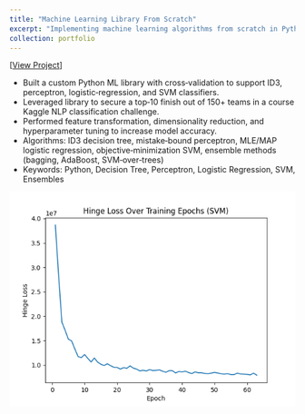 ```yaml
---
title: "Machine Learning Library From Scratch"
excerpt: "Implementing machine learning algorithms from scratch in Python. <br/><img src='/images/SVM.png'>"
collection: portfolio
---
```


[[View Project](https://github.com/sonnyjones123/MachineLearningLibrary)]

<p>
  <ul>
    <li>Built a custom Python ML library with cross‑validation to support ID3, perceptron, logistic‑regression, and SVM classifiers. </li>
    <li>Leveraged library to secure a top‑10 finish out of 150+ teams in a course Kaggle NLP classification challenge. </li>
    <li>Performed feature transformation, dimensionality reduction, and hyperparameter tuning to increase model accuracy. </li>
    <li>Algorithms: ID3 decision tree, mistake‑bound perceptron, MLE/MAP logistic regression, objective‑minimization SVM, ensemble methods (bagging, AdaBoost, SVM‑over‑trees)</li>
    <li>Keywords: Python, Decision Tree, Perceptron, Logistic Regression, SVM, Ensembles </li>
  </ul>
</p>

![](/images/SVM.png)